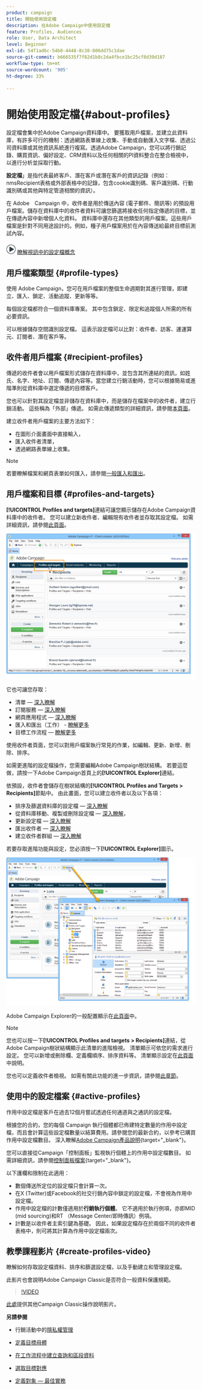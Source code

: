 ```yaml
---
product: campaign
title: 開始使用設定檔
description: 在Adobe Campaign中使用設定檔
feature: Profiles, Audiences
role: User, Data Architect
level: Beginner
exl-id: 54f1ad6c-54b0-4448-8c38-806dd75c1dae
source-git-commit: b666535f7f82d1b8c2da4fbce1bc25cf8d39d187
workflow-type: tm+mt
source-wordcount: '905'
ht-degree: 33%

---
```


# 開始使用設定檔{#about-profiles}



設定檔會集中於Adobe Campaign資料庫中。 要獲取用戶檔案，並建立此資料庫，有許多可行的機制：透過網路表單線上收集、手動或自動匯入文字檔、透過公司資料庫或其他資訊系統進行複寫。透過Adobe Campaign，您可以將行銷記錄、購買資訊、偏好設定、CRM資料以及任何相關的PI資料整合在整合檢視中，以進行分析並採取行動。

**設定檔**」是指代表最終客戶、潛在客戶或潛在客戶的資訊記錄（例如：nmsRecipient表格或外部表格中的記錄，包含cookie識別碼、客戶識別碼、行動識別碼或其他與特定管道相關的資訊）。

在 Adobe　Campaign 中，收件者是用於傳送內容 (電子郵件、簡訊等) 的預設用戶檔案。儲存在資料庫中的收件者資料可讓您篩選將接收任何指定傳遞的目標，並在傳遞內容中新增個人化資料。 資料庫中還存在其他類型的用戶檔案。這些用戶檔案是針對不同用途設計的。例如，種子用戶檔案用於在內容傳送給最終目標前測試內容。

![](assets/do-not-localize/how-to-video.png) [瞭解視訊中的設定檔概念](#create-profiles-video)

## 用戶檔案類型 {#profile-types}

使用 Adobe Campaign，您可在用戶檔案的整個生命週期對其進行管理，即建立、匯入、鎖定、活動追蹤、更新等等。

每個設定檔都符合一個資料庫專案。 其中包含鎖定、限定和追蹤個人所需的所有必要資訊。

可以根據儲存空間識別設定檔。 這表示設定檔可以比對：收件者、訪客、運運算元、訂閱者、潛在客戶等。

## 收件者用戶檔案 {#recipient-profiles}

傳遞的收件者會以用戶檔案形式儲存在資料庫中，並包含其所連結的資訊，如姓氏、名字、地址、訂閱、傳遞內容等。當您建立行銷活動時，您可以根據簡易或進階準則從資料庫中選定傳遞的目標客戶。

您也可以針對其設定檔並非儲存在資料庫中，而是儲存在檔案中的收件者，建立行銷活動。 這些稱為「外部」傳遞。 如需此傳遞類型的詳細資訊，請參閱[本頁面](../../delivery/using/steps-defining-the-target-population.md#selecting-external-recipients)。

建立收件者用戶檔案的主要方法如下：

* 在圖形介面畫面中直接輸入，
* 匯入收件者清單，
* 透過網路表單線上收集。

>[!NOTE]
>
>若要瞭解檔案和網頁表單如何匯入，請參閱[一般匯入和匯出](../../platform/using/get-started-data-import-export.md)。

## 用戶檔案和目標 {#profiles-and-targets}

**[!UICONTROL Profiles and targets]**&#x200B;連結可讓您顯示儲存在Adobe Campaign資料庫中的收件者。 您可以建立新收件者、編輯現有收件者並存取其設定檔。 如需詳細資訊，請參閱[此頁面](../../platform/using/editing-a-profile.md)。

![](assets/d_ncs_user_interface_target_link.png)

它也可讓您存取：

* 清單 — [深入瞭解](../../platform/using/creating-and-managing-lists.md)
* 訂閱服務 — [深入瞭解](../../delivery/using/managing-subscriptions.md)
* 網頁應用程式 — [深入瞭解](../../web/using/about-web-applications.md)
* 匯入和匯出（工作） - [瞭解更多](../../platform/using/about-generic-imports-exports.md)
* 目標工作流程 — [瞭解更多](../../workflow/using/building-a-workflow.md#implementation-steps-)

使用收件者頁面，您可以對用戶檔案執行常見的作業，如編輯、更新、新增、刪除、排序。

如需更進階的設定檔操作，您需要編輯Adobe Campaign樹狀結構。 若要這麼做，請按一下Adobe Campaign首頁上的&#x200B;**[!UICONTROL Explorer]**&#x200B;連結。

依預設，收件者會儲存在樹狀結構的&#x200B;**[!UICONTROL Profiles and Targets > Recipients]**&#x200B;節點中。 由此畫面，您可以建立收件者以及以下各項：

* 排序及篩選資料庫的設定檔 — [深入瞭解](../../platform/using/filtering-options.md)
* 從資料庫移動、複製或刪除設定檔 — [深入瞭解](../../platform/using/managing-profiles.md)，
* 更新設定檔 — [深入瞭解](../../platform/using/updating-data.md)
* 匯出收件者 — [深入瞭解](../../platform/using/exporting-and-importing-profiles.md)
* 建立收件者群組 — [深入瞭解](../../platform/using/creating-and-managing-lists.md)

若要存取進階功能與設定，您必須按一下&#x200B;**[!UICONTROL Explorer]**&#x200B;圖示。

![](assets/d_ncs_user_interface01.png)

Adobe Campaign Explorer的一般配置顯示在[此頁面](../../platform/using/adobe-campaign-explorer.md)中。

>[!NOTE]
>
>您也可以按一下&#x200B;**[!UICONTROL Profiles and targets > Recipients]**&#x200B;連結，從Adobe Campaign樹狀結構顯示此清單的進階檢視。 清單顯示可依您的需求進行設定。 您可以新增或刪除欄、定義欄順序、排序資料等。 清單顯示設定在[此頁面](../../platform/using/adobe-campaign-ui-lists.md)中說明。
>
>您也可以定義收件者檢視。 如需有關此功能的進一步資訊，請參閱[此章節](../../platform/using/access-management-folders.md)。

## 使用中的設定檔案 {#active-profiles}

作用中設定檔是客戶在過去12個月嘗試透過任何通道與之通訊的設定檔。

根據您的合約，您的每個 Campaign 執行個體都已佈建特定數量的作用中設定檔，而且會計算這些設定檔數量以結算費用。請參閱您的最新合約，以參考已購買作用中設定檔數目。 深入瞭解[Adobe Campaign產品說明](https://helpx.adobe.com/tw/legal/product-descriptions/adobe-campaign-managed-cloud-services.html){target="_blank"}。

您可以直接從Campaign「控制面板」監視執行個體上的作用中設定檔數目。 如需詳細資訊，請參閱[控制面板檔案](https://experienceleague.adobe.com/docs/control-panel/using/performance-monitoring/active-profiles-monitoring.html){target="_blank"}。

以下護欄和限制在此適用：

* 數個傳送所定位的設定檔只會計算一次。
* 在X (Twitter)或Facebook的社交行銷內容中鎖定的設定檔，不會視為作用中設定檔。
* 作用中設定檔的計數僅適用於&#x200B;**行銷執行個體**。 它不適用於執行例項，亦即MID (mid sourcing)和RT （Message Center/即時傳訊）例項。
* 計數是以收件者主索引鍵為基礎。 因此，如果設定檔存在於兩個不同的收件者表格中，則可將其計算為作用中設定檔兩次。


## 教學課程影片 {#create-profiles-video}

瞭解如何存取設定檔資料、排序和篩選設定檔，以及手動建立和管理設定檔。

此影片也會說明Adobe Campaign Classic是否符合一般資料保護規範。

>[!VIDEO](https://video.tv.adobe.com/v/35611?quality=12)

[此處](https://experienceleague.adobe.com/docs/campaign-classic-learn/tutorials/overview.html?lang=zh-Hant)提供其他Campaign Classic操作說明影片。

**另請參閱**

* 行銷活動中的[隱私權管理](https://helpx.adobe.com/tw/campaign/kb/acc-privacy.html)

* [定義目標母體](../../delivery/using/define-the-right-audience.md)

* [在工作流程中建立查詢和區段資料](../../workflow/using/targeting-data.md)

* [選取目標對應](../../delivery/using/selecting-a-target-mapping.md)

* [定義對象 — 最佳實務](../../delivery/using/define-the-right-audience.md)
